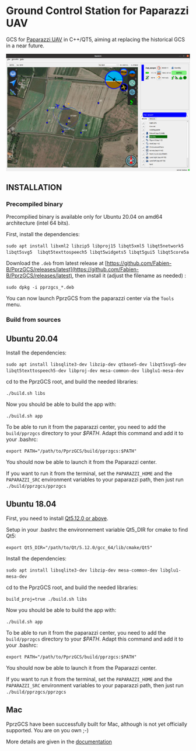 
# Ground Control Station for Paparazzi UAV

GCS for [Paparazzi UAV](http://wiki.paparazziuav.org/wiki/Main_Page) in C++/QT5, aiming at replacing the historical GCS in a near future.


![GCS FP strip PFD](screenshots/screenshot.png)


## INSTALLATION

### Precompiled binary

Precompilied binary is available only for Ubuntu 20.04 on amd64 architecture (intel 64 bits).

First, install the dependencies:

`sudo apt install libxml2 libzip5 libproj15 libqt5xml5 libqt5network5 libqt5svg5  libqt5texttospeech5 libqt5widgets5 libqt5gui5 libqt5core5a`

Download the `.deb` from latest release at [https://github.com/Fabien-B/PprzGCS/releases/latest](https://github.com/Fabien-B/PprzGCS/releases/latest), then install it (adjust the filename as needed) :

`sudo dpkg -i pprzgcs_*.deb`

You can now launch PprzGCS from the paparazzi center via the `Tools` menu.


### Build from sources


## Ubuntu 20.04

Install the dependencies: 

`sudo apt install libsqlite3-dev libzip-dev qtbase5-dev libqt5svg5-dev libqt5texttospeech5-dev libproj-dev mesa-common-dev libglu1-mesa-dev`

cd to the PprzGCS root, and build the needed libraries:

`./build.sh libs`

Now you should be able to build the app with:

`./build.sh app`

To be able to run it from the paparazzi center, you need to add the `build/pprzgcs` directory to your *$PATH*. Adapt this command and add it to your .bashrc:

`export PATH="/path/to/PprzGCS/build/pprzgcs:$PATH"`

You should now be able to launch it from the Paparazzi center.

If you want to run it from the terminal, set the `PAPARAZZI_HOME` and the `PAPARAZZI_SRC` environment variables to your paparazzi path, then just run `./build/pprzgcs/pprzgcs`



## Ubuntu 18.04

First, you need to install [Qt5.12.0 or above](https://www.qt.io/download-open-source).

Setup in your .bashrc the environnement variable Qt5_DIR for cmake to find Qt5:

`export Qt5_DIR="/path/to/Qt/5.12.0/gcc_64/lib/cmake/Qt5"`

Install the dependencies: 

`sudo apt install libsqlite3-dev libzip-dev mesa-common-dev libglu1-mesa-dev`

cd to the PprzGCS root, and build the needed libraries:

`build_proj=true ./build.sh libs`

Now you should be able to build the app with:

`./build.sh app`

To be able to run it from the paparazzi center, you need to add the `build/pprzgcs` directory to your *$PATH*. Adapt this command and add it to your .bashrc:

`export PATH="/path/to/PprzGCS/build/pprzgcs:$PATH"`

You should now be able to launch it from the Paparazzi center.

If you want to run it from the terminal, set the `PAPARAZZI_HOME` and the `PAPARAZZI_SRC` environment variables to your paparazzi path, then just run `./build/pprzgcs/pprzgcs`


## Mac

PprzGCS have been successfully built for Mac, although is not yet officially supported. You are on you own ;-)

More details are given in the [documentation](https://fabien-b.github.io/PprzGCS/)



